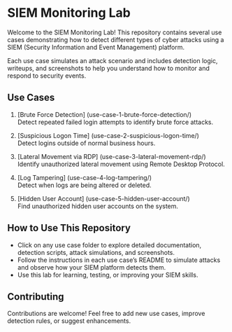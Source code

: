 # SIEM Monitoring Lab

Welcome to the SIEM Monitoring Lab! This repository contains several use cases demonstrating how to detect different types of cyber attacks using a SIEM (Security Information and Event Management) platform.

Each use case simulates an attack scenario and includes detection logic, writeups, and screenshots to help you understand how to monitor and respond to security events.

## Use Cases

1. [Brute Force Detection] (use-case-1-brute-force-detection/)  
   Detect repeated failed login attempts to identify brute force attacks.

2. [Suspicious Logon Time] (use-case-2-suspicious-logon-time/)  
   Detect logins outside of normal business hours.

3. [Lateral Movement via RDP] (use-case-3-lateral-movement-rdp/)  
   Identify unauthorized lateral movement using Remote Desktop Protocol.

4. [Log Tampering] (use-case-4-log-tampering/)  
   Detect when logs are being altered or deleted.

5. [Hidden User Account] (use-case-5-hidden-user-account/)  
   Find unauthorized hidden user accounts on the system.



## How to Use This Repository

- Click on any use case folder to explore detailed documentation, detection scripts, attack simulations, and screenshots.
- Follow the instructions in each use case’s README to simulate attacks and observe how your SIEM platform detects them.
- Use this lab for learning, testing, or improving your SIEM skills.



## Contributing

Contributions are welcome! Feel free to add new use cases, improve detection rules, or suggest enhancements.
